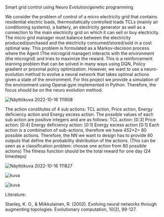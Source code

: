 Smart grid control using Neuro Evolution/genetic programming

We consider the problem of control of a micro electricity grid that contains residential
electric loads, thermostatically controlled loads TCLs (mainly air conditioning systems), a
battery, an electricity generator as well as a connection to the main electricity grid on which
it can sell or buy electricity. The micro grid manager must balance between the electricity
produced/purchased and the electricity consumed/stored/sold in a cost optimal way. This
problem is formulated as a Markov-decision process where the Agent (The microgrid
manager) interacts with the environment (the microgrid) and tries to maximize the reward.
This is a reinforcement learning problem that can be solved in many ways using DQN,
Policy gradient or proximal policy optimization. However, we want to use a neuro-
evolution method to evolve a neural network that takes optimal actions given a state of the
environment. For this project we provide a simulation of the environment using Openai
gym implemented in Python. Therefore, the focus should be on the neuro evolution method.

![Näyttökuva 2022-10-16 111908](https://user-images.githubusercontent.com/38975896/196025703-9fb22be0-9d4c-4907-837c-3250b8c8884a.png)

The action constitutes of 4 sub actions: TCL action, Price action, Energy deficiency action and Energy excess
action. The possible values of each sub action are positive integers and are as follows:
TCL action: [0:3]
Price action: [0:4]
Energy deficiency action: [0:1]
Energy excess action [0:1]
Each action is a combination of sub-actions, therefore we have 4*5*2*2= 80 possible actions.
Therefore, the NN we want to design has to provide 80 outputs that define the probability distribution of
the actions. (This can be seen as a classification problem: choose one action from 80 possible actions)
The fitness function should be the total reward for one day (24 timesteps)

![Näyttökuva 2022-10-16 111827](https://user-images.githubusercontent.com/38975896/196025681-c7d60c7d-3d28-4be1-9db3-0c3e5b24dbd4.png)

![kuva](https://user-images.githubusercontent.com/38975896/196025715-02cda87e-0dc1-4b5e-99c0-d3e1650e00a2.png)

![kuva](https://user-images.githubusercontent.com/38975896/196025722-b90c223e-b9e3-4691-9dd9-231f6a4dbd84.png)

Literature:

Stanley, K. O., & Miikkulainen, R. (2002). Evolving neural networks through augmenting topologies. Evolutionary computation, 10(2), 99-127.
